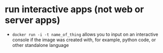 # run interactive apps (not web or server apps)

- `docker run -i -t name_of_thing` allows you to input on an interactive console if the image was created with, for example, python code, or other standalone language